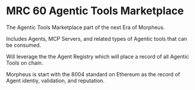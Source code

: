 # MRC 60 Agentic Tools Marketplace

The Agentic Tools Marketplace part of the next Era of Morpheus.

Includes Agents, MCP Servers, and related types of Agentic tools that can be consumed.

Will leverage the the Agent Registry which will place a record of all Agentic Tools on chain.

Morpheus is start with the 8004 standard on Ethereum as the record of Agent identiy, validation, and reputation. 
